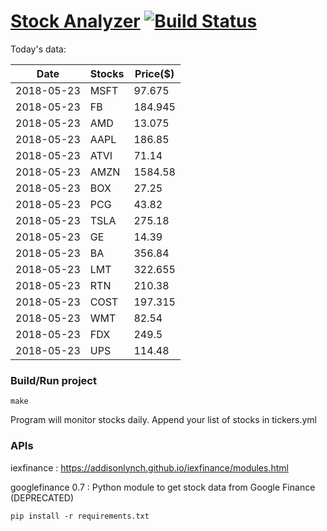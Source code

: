 # [Stock Analyzer](https://ogoyal.github.io/StockAnalyzer/) [![Build Status](https://travis-ci.org/ogoyal/StockAnalyzer.svg?branch=master)](https://travis-ci.org/ogoyal/StockAnalyzer)

Today's data:

| Date| Stocks| Price($) | 
| --- | --- | ---  | 
| 2018-05-23| MSFT| 97.675 | 
| 2018-05-23| FB| 184.945 | 
| 2018-05-23| AMD| 13.075 | 
| 2018-05-23| AAPL| 186.85 | 
| 2018-05-23| ATVI| 71.14 | 
| 2018-05-23| AMZN| 1584.58 | 
| 2018-05-23| BOX| 27.25 | 
| 2018-05-23| PCG| 43.82 | 
| 2018-05-23| TSLA| 275.18 | 
| 2018-05-23| GE| 14.39 | 
| 2018-05-23| BA| 356.84 | 
| 2018-05-23| LMT| 322.655 | 
| 2018-05-23| RTN| 210.38 | 
| 2018-05-23| COST| 197.315 | 
| 2018-05-23| WMT| 82.54 | 
| 2018-05-23| FDX| 249.5 | 
| 2018-05-23| UPS| 114.48 | 

### Build/Run project

```
make
```

Program will monitor stocks daily. Append your list of stocks in tickers.yml

### APIs
iexfinance : https://addisonlynch.github.io/iexfinance/modules.html

googlefinance 0.7 : Python module to get stock data from Google Finance (DEPRECATED)

```
pip install -r requirements.txt
```
